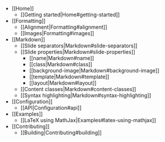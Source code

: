 * [[Home]]
  * [[Getting started|Home#getting-started]]
* [[Formatting]]
  * [[Alignment|Formatting#alignment]]
  * [[Images|Formatting#images]]
* [[Markdown]]
  * [[Slide separators|Markdown#slide-separators]]
  * [[Slide properties|Markdown#slide-properties]]
    * [[name|Markdown#name]]
    * [[class|Markdown#class]]
    * [[background-image|Markdown#background-image]]
    * [[template|Markdown#template]]
    * [[layout|Markdown#layout]]
  * [[Content classes|Markdown#content-classes]]
  * [[Syntax highlighting|Markdown#syntax-highlighting]]
* [[Configuration]]
  * [[API|Configuration#api]]
* [[Examples]]
  * [[LaTeX using MathJax|Examples#latex-using-mathjax]]
* [[Contributing]]
  * [[Building|Contributing#building]]